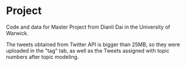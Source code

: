 # Project
Code and data for Master Project from Dianli Dai in the University of Warwick.

The tweets obtained from Twitter API is bigger than 25MB, so they were uploaded in the "tag" tab, as well as the Tweets assigned with topic numbers after topic modeling.

